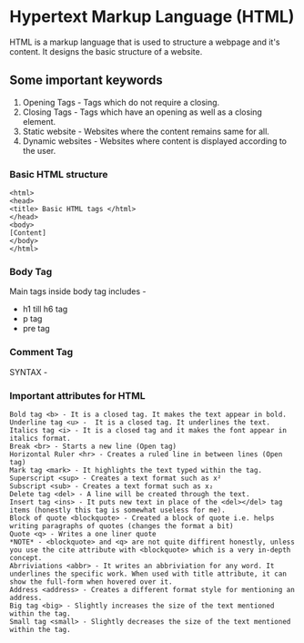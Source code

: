 # Hypertext Markup Language (HTML)

HTML is a markup language that is used to structure a webpage and it's content. It designs the basic structure of a website.

## Some important keywords
1. Opening Tags -  Tags which do not require a closing.
2. Closing Tags - Tags which have an opening as well as a closing element.
3. Static website - Websites where the content remains same for all.
4. Dynamic websites - Websites where content is displayed according to the user.

### Basic HTML structure 
```
<html>
<head>
<title> Basic HTML tags </html>
</head>
<body>
[Content]
</body>
</html>
```

### Body Tag

Main tags inside body tag includes -
- h1 till h6 tag
- p tag
- pre tag

### Comment Tag
SYNTAX - 


### Important attributes for HTML
```
Bold tag <b> - It is a closed tag. It makes the text appear in bold.
Underline tag <u> -  It is a closed tag. It underlines the text.
Italics tag <i> - It is a closed tag and it makes the font appear in italics format.
Break <br> - Starts a new line (Open tag)
Horizontal Ruler <hr> - Creates a ruled line in between lines (Open tag)
Mark tag <mark> - It highlights the text typed within the tag.
Superscript <sup> - Creates a text format such as x² 
Subscript <sub> - Creates a text format such as x₂
Delete tag <del> - A line will be created through the text.
Insert tag <ins> - It puts new text in place of the <del></del> tag items (honestly this tag is somewhat useless for me).
Block of quote <blockquote> - Created a block of quote i.e. helps writing paragraphs of quotes (changes the format a bit)
Quote <q> - Writes a one liner quote 
*NOTE* - <blockquote> and <q> are not quite diffirent honestly, unless you use the cite attribute with <blockquote> which is a very in-depth concept.
Abrriviations <abbr> - It writes an abbriviation for any word. It underlines the specific work. When used with title attribute, it can show the full-form when hovered over it.
Address <address> - Creates a different format style for mentioning an address.
Big tag <big> - Slightly increases the size of the text mentioned within the tag.
Small tag <small> - Slightly decreases the size of the text mentioned within the tag.
